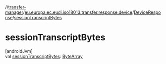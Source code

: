 //[transfer-manager](../../../index.md)/[eu.europa.ec.eudi.iso18013.transfer.response.device](../index.md)/[DeviceResponse](index.md)/[sessionTranscriptBytes](session-transcript-bytes.md)

# sessionTranscriptBytes

[androidJvm]\
val [sessionTranscriptBytes](session-transcript-bytes.md): [ByteArray](https://kotlinlang.org/api/latest/jvm/stdlib/kotlin-stdlib/kotlin/-byte-array/index.html)

